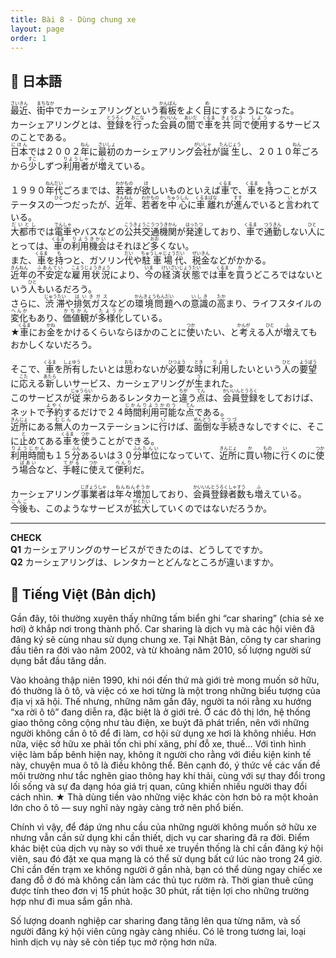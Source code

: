```yaml
---
title: Bài 8 - Dùng chung xe
layout: page
order: 1
---
```


## 📖 日本語
<ruby>最近 <rt>さいきん</rt></ruby>、<ruby>街中<rt>まちなか</rt></ruby>でカーシェアリングという<ruby>看板<rt>かんばん</rt></ruby>をよく<ruby>目<rt>め</rt></ruby>にするようになった。  
カーシェアリングとは、<ruby>登録<rt>とうろく</rt></ruby>を<ruby>行<rt>おこな</rt></ruby>った<ruby>会員<rt>かいいん</rt></ruby>の<ruby>間<rt>あいだ</rt></ruby>で<ruby>車<rt>くるま</rt></ruby>を<ruby>共同<rt>きょうどう</rt></ruby>で<ruby>使用<rt>しよう</rt></ruby>するサービスのことである。  
<ruby>日本<rt>にほん</rt></ruby>では２００２<ruby>年<rt>ねん</rt></ruby>に<ruby>最初<rt>さいしょ</rt></ruby>のカーシェアリング<ruby>会社<rt>がいしゃ</rt></ruby>が<ruby>誕生<rt>たんじょう</rt></ruby>し、２０１０<ruby>年<rt>ねん</rt></ruby>ごろから<ruby>少<rt>すこ</rt></ruby>しずつ<ruby>利用者<rt>りようしゃ</rt></ruby>が<ruby>増<rt>ふ</rt></ruby>えている。  

１９９０<ruby>年代<rt>ねんだい</rt></ruby>ごろまでは、<ruby>若者<rt>わかもの</rt></ruby>が<ruby>欲<rt>ほ</rt></ruby>しいものといえば<ruby>車<rt>くるま</rt></ruby>で、<ruby>車<rt>くるま</rt></ruby>を<ruby>持<rt>も</rt></ruby>つことがステータスの<ruby>一<rt>ひと</rt></ruby>つだったが、<ruby>近年<rt>きんねん</rt></ruby>、<ruby>若者<rt>わかもの</rt></ruby>を<ruby>中心<rt>ちゅうしん</rt></ruby>に<ruby>車離<rt>くるまばな</rt></ruby>れが<ruby>進<rt>すす</rt></ruby>んでいると<ruby>言<rt>い</rt></ruby>われている。  
<ruby>大都市<rt>だいとし</rt></ruby>では<ruby>電車<rt>でんしゃ</rt></ruby>やバスなどの<ruby>公共交通機関<rt>こうきょうこうつうきかん</rt></ruby>が<ruby>発達<rt>はったつ</rt></ruby>しており、<ruby>車<rt>くるま</rt></ruby>で<ruby>通勤<rt>つうきん</rt></ruby>しない<ruby>人<rt>ひと</rt></ruby>にとっては、<ruby>車<rt>くるま</rt></ruby>の<ruby>利用機会<rt>りようきかい</rt></ruby>はそれほど<ruby>多<rt>おお</rt></ruby>くない。  
また、<ruby>車<rt>くるま</rt></ruby>を<ruby>持<rt>も</rt></ruby>つと、ガソリン<ruby>代<rt>だい</rt></ruby>や<ruby>駐車場代<rt>ちゅうしゃじょうだい</rt></ruby>、<ruby>税金<rt>ぜいきん</rt></ruby>などがかかる。  
<ruby>近年<rt>きんねん</rt></ruby>の<ruby>不安定<rt>ふあんてい</rt></ruby>な<ruby>雇用状況<rt>こようじょうきょう</rt></ruby>により、<ruby>今<rt>いま</rt></ruby>の<ruby>経済状態<rt>けいざいじょうたい</rt></ruby>では<ruby>車<rt>くるま</rt></ruby>を<ruby>買<rt>か</rt></ruby>うどころではないという<ruby>人<rt>ひと</rt></ruby>もいるだろう。  
さらに、<ruby>渋滞<rt>じゅうたい</rt></ruby>や<ruby>排気ガス<rt>はいきガス</rt></ruby>などの<ruby>環境問題<rt>かんきょうもんだい</rt></ruby>への<ruby>意識<rt>いしき</rt></ruby>の<ruby>高<rt>たか</rt></ruby>まり、ライフスタイルの<ruby>変化<rt>へんか</rt></ruby>もあり、<ruby>価値観<rt>かちかん</rt></ruby>が<ruby>多様化<rt>たようか</rt></ruby>している。  
★<ruby>車<rt>くるま</rt></ruby>にお<ruby>金<rt>かね</rt></ruby>をかけるくらいならほかのことに<ruby>使<rt>つか</rt></ruby>いたい、と<ruby>考<rt>かんが</rt></ruby>える<ruby>人<rt>ひと</rt></ruby>が<ruby>増<rt>ふ</rt></ruby>えてもおかしくないだろう。  

そこで、<ruby>車<rt>くるま</rt></ruby>を<ruby>所有<rt>しょゆう</rt></ruby>したいとは<ruby>思<rt>おも</rt></ruby>わないが<ruby>必要<rt>ひつよう</rt></ruby>な<ruby>時<rt>とき</rt></ruby>に<ruby>利用<rt>りよう</rt></ruby>したいという<ruby>人<rt>ひと</rt></ruby>の<ruby>要望<rt>ようぼう</rt></ruby>に<ruby>応<rt>こた</rt></ruby>える<ruby>新<rt>あたら</rt></ruby>しいサービス、カーシェアリングが<ruby>生<rt>う</rt></ruby>まれた。  
このサービスが<ruby>従来<rt>じゅうらい</rt></ruby>からあるレンタカーと<ruby>違<rt>ちが</rt></ruby>う<ruby>点<rt>てん</rt></ruby>は、<ruby>会員登録<rt>かいいんとうろく</rt></ruby>をしておけば、ネットで<ruby>予約<rt>よやく</rt></ruby>するだけで２４<ruby>時間<rt>じかん</rt></ruby><ruby>利用可能<rt>りようかのう</rt></ruby>な<ruby>点<rt>てん</rt></ruby>である。  
<ruby>近所<rt>きんじょ</rt></ruby>にある<ruby>無人<rt>むじん</rt></ruby>のカーステーションに<ruby>行<rt>い</rt></ruby>けば、<ruby>面倒<rt>めんどう</rt></ruby>な<ruby>手続<rt>てつづ</rt></ruby>きなしですぐに、そこに<ruby>止<rt>と</rt></ruby>めてある<ruby>車<rt>くるま</rt></ruby>を<ruby>使<rt>つか</rt></ruby>うことができる。  
<ruby>利用時間<rt>りようじかん</rt></ruby>も１５<ruby>分<rt>ふん</rt></ruby>あるいは３０<ruby>分<rt>ふん</rt></ruby><ruby>単位<rt>たんい</rt></ruby>になっていて、<ruby>近所<rt>きんじょ</rt></ruby>に<ruby>買<rt>か</rt></ruby>い<ruby>物<rt>もの</rt></ruby>に<ruby>行<rt>い</rt></ruby>くのに<ruby>使<rt>つか</rt></ruby>う<ruby>場合<rt>ばあい</rt></ruby>など、<ruby>手軽<rt>てがる</rt></ruby>に<ruby>使<rt>つか</rt></ruby>えて<ruby>便利<rt>べんり</rt></ruby>だ。  

カーシェアリング<ruby>事業者<rt>じぎょうしゃ</rt></ruby>は<ruby>年々増加<rt>ねんねんぞうか</rt></ruby>しており、<ruby>会員登録者数<rt>かいいんとうろくしゃすう</rt></ruby>も<ruby>増<rt>ふ</rt></ruby>えている。  
<ruby>今後<rt>こんご</rt></ruby>も、このようなサービスが<ruby>拡大<rt>かくだい</rt></ruby>していくのではないだろうか。  

---

**CHECK**  
**Q1** カーシェアリングのサービスができたのは、どうしてですか。  
**Q2** カーシェアリングは、レンタカーとどんなところが違いますか。


## 📘 Tiếng Việt (Bản dịch)

Gần đây, tôi thường xuyên thấy những tấm biển ghi “car sharing” (chia sẻ xe hơi) ở khắp nơi trong thành phố. Car sharing là dịch vụ mà các hội viên đã đăng ký sẽ cùng nhau sử dụng chung xe. Tại Nhật Bản, công ty car sharing đầu tiên ra đời vào năm 2002, và từ khoảng năm 2010, số lượng người sử dụng bắt đầu tăng dần.

Vào khoảng thập niên 1990, khi nói đến thứ mà giới trẻ mong muốn sở hữu, đó thường là ô tô, và việc có xe hơi từng là một trong những biểu tượng của địa vị xã hội. Thế nhưng, những năm gần đây, người ta nói rằng xu hướng “xa rời ô tô” đang diễn ra, đặc biệt là ở giới trẻ. Ở các đô thị lớn, hệ thống giao thông công cộng như tàu điện, xe buýt đã phát triển, nên với những người không cần ô tô để đi làm, cơ hội sử dụng xe hơi là không nhiều. Hơn nữa, việc sở hữu xe phải tốn chi phí xăng, phí đỗ xe, thuế… Với tình hình việc làm bấp bênh hiện nay, không ít người cho rằng với điều kiện kinh tế này, chuyện mua ô tô là điều không thể. Bên cạnh đó, ý thức về các vấn đề môi trường như tắc nghẽn giao thông hay khí thải, cùng với sự thay đổi trong lối sống và sự đa dạng hóa giá trị quan, cũng khiến nhiều người thay đổi cách nhìn. ★ Thà dùng tiền vào những việc khác còn hơn bỏ ra một khoản lớn cho ô tô — suy nghĩ này ngày càng trở nên phổ biến.

Chính vì vậy, để đáp ứng nhu cầu của những người không muốn sở hữu xe nhưng vẫn cần sử dụng khi cần thiết, dịch vụ car sharing đã ra đời. Điểm khác biệt của dịch vụ này so với thuê xe truyền thống là chỉ cần đăng ký hội viên, sau đó đặt xe qua mạng là có thể sử dụng bất cứ lúc nào trong 24 giờ. Chỉ cần đến trạm xe không người ở gần nhà, bạn có thể dùng ngay chiếc xe đang đỗ ở đó mà không cần làm các thủ tục rườm rà. Thời gian thuê cũng được tính theo đơn vị 15 phút hoặc 30 phút, rất tiện lợi cho những trường hợp như đi mua sắm gần nhà.

Số lượng doanh nghiệp car sharing đang tăng lên qua từng năm, và số người đăng ký hội viên cũng ngày càng nhiều. Có lẽ trong tương lai, loại hình dịch vụ này sẽ còn tiếp tục mở rộng hơn nữa.
